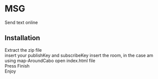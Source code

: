 # MSG
Send text online

## Installation
Extract the zip file<br>
insert your publishKey and subscribeKey
insert the room, in the case am using map-AroundCabo
open index.html file<br>
Press Finish<br>
Enjoy



